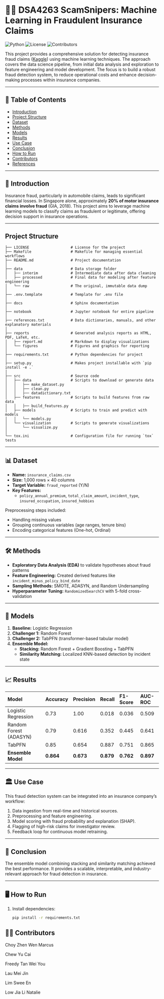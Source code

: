 # 🕵️‍♂️ DSA4263 ScamSnipers: Machine Learning in Fraudulent Insurance Claims 

![Python](https://img.shields.io/badge/python-3.9+-blue)
![License](https://img.shields.io/badge/license-MIT-green)
![Contributors](https://img.shields.io/badge/contributors-6-orange)


This project provides a comprehensive solution for detecting insurance fraud claims ([Kaggle](https://www.kaggle.com/code/buntyshah/insurance-fraud-claims-detection)) using machine learning techniques. The approach covers the data science pipeline, from initial data analysis and exploration to feature engineering and model development. The focus is to build a robust fraud detection system, to reduce operational costs and enhance decision-making processes within insurance companies.

---

## 📑 Table of Contents  

- [Introduction](#introduction)  
- [Project Structure](#project-structure)
- [Dataset](#dataset)  
- [Methods](#methods)  
- [Models](#models)  
- [Results](#results)  
- [Use Case](#use-case)  
- [Conclusion](#conclusion)  
- [How to Run](#how-to-run)  
- [Contributors](#contributors)  
- [References](#references)  

---

## 📌 Introduction  

Insurance fraud, particularly in automobile claims, leads to significant financial losses. In Singapore alone, approximately **20% of motor insurance claims involve fraud** (GIA, 2018). This project aims to leverage machine learning models to classify claims as fraudulent or legitimate, offering decision support in insurance operations.

---

## Project Structure

```plaintext
├── LICENSE                   # License for the project
├── Makefile                  # Makefile for managing essential workflows
├── README.md                 # Project documentation
│
├── data                      # Data storage folder
│   ├── interim               # Intermediate data after data cleaning
│   ├── processed             # Final data for modeling after feature engineering
│   └── raw                   # The original, immutable data dump
│
├── .env.template             # Template for .env file
│
├── docs                      # Sphinx documentation
│
├── notebook                  # Jupyter notebook for entire pipeline
│
├── references.txt            # Data dictionaries, manuals, and other explanatory materials
│
├── reports                   # Generated analysis reports as HTML, PDF, LaTeX, etc.
│   ├── report.md             # Markdown to display visualizations
│   └── figures               # Figures and graphics for reporting
│
├── requirements.txt          # Python dependencies for project
│
├── setup.py                  # Makes project installable with `pip install -e .`
│
├── src                       # Source code
│   ├── data                  # Scripts to download or generate data
│   │   ├── make_dataset.py 
│   │   ├── clean.py 
│   │   ├── datadictionary.txt 
│   ├── features              # Scripts to build features from raw data
│   │   ├── build_features.py 
│   ├── models                # Scripts to train and predict with models
│   │   └── models.py 
│   └── visualization         # Scripts to generate visualizations
│       └── visualize.py
│
└── tox.ini                   # Configuration file for running `tox` tests

```
---

## 📊 Dataset  

- **Name:** `insurance_claims.csv`  
- **Size:** 1,000 rows × 40 columns  
- **Target Variable:** `fraud_reported` (Y/N)  
- **Key Features:**  
  - `policy_annual_premium`, `total_claim_amount`, `incident_type`, `insured_occupation`, `insured_hobbies`  

Preprocessing steps included:
- Handling missing values
- Grouping continuous variables (age ranges, tenure bins)
- Encoding categorical features (One-hot, Ordinal)

---

## 🛠️ Methods  

- **Exploratory Data Analysis (EDA)** to validate hypotheses about fraud patterns  
- **Feature Engineering:** Created derived features like `incident_minus_policy_bind_date`  
- **Sampling Methods:** SMOTE, ADASYN, and Random Undersampling  
- **Hyperparameter Tuning:** `RandomizedSearchCV` with 5-fold cross-validation  

---

## 🤖 Models  

1. **Baseline:** Logistic Regression  
2. **Challenger 1:** Random Forest  
3. **Challenger 2:** TabPFN (transformer-based tabular model)  
4. **Ensemble Model:**  
   - **Stacking:** Random Forest + Gradient Boosting + TabPFN  
   - **Similarity Matching:** Localized KNN-based detection by incident state  

---

## 📈 Results  

| Model                        | Accuracy | Precision | Recall | F1-Score | AUC-ROC |
|:----------------------------|:----------|:-----------|:--------|:----------|:-----------|
| Logistic Regression          | 0.73     | 1.00      | 0.018   | 0.036    | 0.509    |
| Random Forest (ADASYN)       | 0.79     | 0.616     | 0.352   | 0.445    | 0.641    |
| TabPFN                       | 0.85     | 0.654     | 0.887   | 0.751    | 0.865    |
| **Ensemble Model**           | **0.864**| **0.673** | **0.879**| **0.762**| **0.897**|

---

## 🏛️ Use Case  

This fraud detection system can be integrated into an insurance company’s workflow:

1. Data ingestion from real-time and historical sources.
2. Preprocessing and feature engineering.
3. Model scoring with fraud probability and explanation (SHAP).
4. Flagging of high-risk claims for investigator review.
5. Feedback loop for continuous model retraining.

---

## 📌 Conclusion  

The ensemble model combining stacking and similarity matching achieved the best performance. It provides a scalable, interpretable, and industry-relevant approach for fraud detection in insurance.

---

## 🖥️ How to Run  

1. Install dependencies:
   ```bash
   pip install -r requirements.txt

## 👨‍💻 Contributors

Choy Zhen Wen Marcus

Chew Yu Cai

Freedy Tan Wei You

Lau Mei Jin

Lim Swee En

Low Jia Li Natalie
